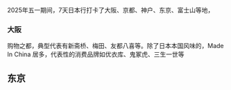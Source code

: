 
2025年五一期间，7天日本行打卡了大阪、京都、神户、东京、富士山等地，

### 大阪

购物之都，典型代表有新斋桥、梅田、友都八喜等。除了日本本国风味的，Made In China 居多，代表性的消费品牌如优衣库、鬼冢虎、三生一世等


## 东京


